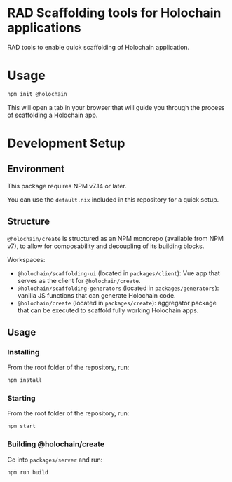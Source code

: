 # RAD Scaffolding tools for Holochain applications

RAD tools to enable quick scaffolding of Holochain application.

# Usage

```bash
npm init @holochain
```

This will open a tab in your browser that will guide you through the process of scaffolding a Holochain app.

# Development Setup

## Environment

This package requires NPM v7.14 or later.

You can use the `default.nix` included in this repository for a quick setup.

## Structure

`@holochain/create` is structured as an NPM monorepo (available from NPM v7), to allow for composability and decoupling of its building blocks.

Workspaces:

- `@holochain/scaffolding-ui` (located in `packages/client`): Vue app that serves as the client for `@holochain/create`.
- `@holochain/scaffolding-generators` (located in `packages/generators`): vanilla JS functions that can generate Holochain code.
- `@holochain/create` (located in `packages/create`): aggregator package that can be executed to scaffold fully working Holochain apps.

## Usage

### Installing

From the root folder of the repository, run:

```bash
npm install
```

### Starting

From the root folder of the repository, run:

```bash
npm start
```

### Building @holochain/create

Go into `packages/server` and run:

```bash
npm run build
```
